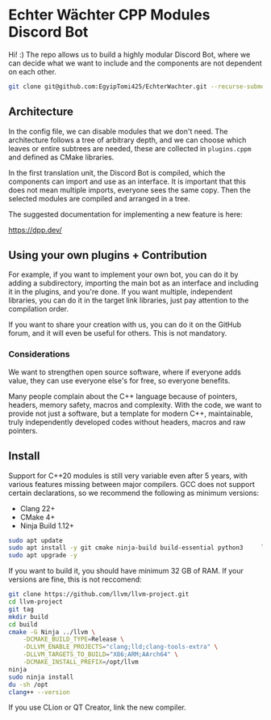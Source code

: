 # Echter Wächter CPP Modules Discord Bot

Hi! :) The repo allows us to build a highly modular Discord Bot, where we can decide what we want to include and the components are not dependent on each other.

```bash
git clone git@github.com:EgyipTomi425/EchterWachter.git --recurse-submodules 
```

## Architecture

In the config file, we can disable modules that we don't need. The architecture follows a tree of arbitrary depth, and we can choose which leaves or entire subtrees are needed, these are collected in `plugins.cppm` and defined as CMake libraries.

In the first translation unit, the Discord Bot is compiled, which the components can import and use as an interface. It is important that this does not mean multiple imports, everyone sees the same copy. Then the selected modules are compiled and arranged in a tree.

The suggested documentation for implementing a new feature is here:

https://dpp.dev/

## Using your own plugins + Contribution

For example, if you want to implement your own bot, you can do it by adding a subdirectory, importing the main bot as an interface and including it in the plugins, and you're done. If you want multiple, independent libraries, you can do it in the target link libraries, just pay attention to the compilation order.

If you want to share your creation with us, you can do it on the GitHub forum, and it will even be useful for others. This is not mandatory.

### Considerations

We want to strengthen open source software, where if everyone adds value, they can use everyone else's for free, so everyone benefits.

Many people complain about the C++ language because of pointers, headers, memory safety, macros and complexity. With the code, we want to provide not just a software, but a template for modern C++, maintainable, truly independently developed codes without headers, macros and raw pointers.

## Install

Support for C++20 modules is still very variable even after 5 years, with various features missing between major compilers. GCC does not support certain declarations, so we recommend the following as minimum versions:
- Clang 22+
- CMake 4+
- Ninja Build 1.12+

```bash
sudo apt update
sudo apt install -y git cmake ninja-build build-essential python3     libncurses5-dev libxml2-dev zlib1g-dev libedit-dev swig clang-tools clang gcc g++
sudo apt upgrade -y
```

If you want to build it, you should have minimum 32 GB of RAM. If your versions are fine, this is not reccomend:

```bash
git clone https://github.com/llvm/llvm-project.git
cd llvm-project
git tag
mkdir build
cd build
cmake -G Ninja ../llvm \
    -DCMAKE_BUILD_TYPE=Release \
    -DLLVM_ENABLE_PROJECTS="clang;lld;clang-tools-extra" \
    -DLLVM_TARGETS_TO_BUILD="X86;ARM;AArch64" \
    -DCMAKE_INSTALL_PREFIX=/opt/llvm
ninja
sudo ninja install
du -sh /opt
clang++ --version

```

If you use CLion or QT Creator, link the new compiler.
